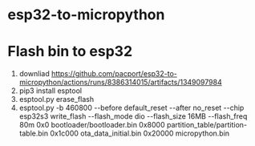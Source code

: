 # esp32-to-micropython

# Flash bin to esp32
1. downliad https://github.com/pacport/esp32-to-micropython/actions/runs/8386314015/artifacts/1349097984
2. pip3 install esptool
3. esptool.py erase_flash
4. esptool.py -b 460800 --before default_reset --after no_reset --chip esp32s3  write_flash --flash_mode dio --flash_size 16MB --flash_freq 80m 0x0 bootloader/bootloader.bin 0x8000 partition_table/partition-table.bin 0x1c000 ota_data_initial.bin 0x20000 micropython.bin


